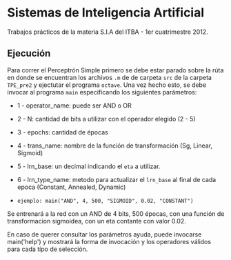 Sistemas de Inteligencia Artificial
===================================

Trabajos prácticos de la materia S.I.A del ITBA - 1er cuatrimestre 2012.

Ejecución
---------

Para correr el Perceptrón Simple primero se debe estar parado sobre la rúta en donde se encuentran los archivos `.m` de de carpeta `src` de la carpeta `TPE_pre2` y ejectutar el programa `octave`. Una vez hecho esto, se debe invocar al programa `main` especificando los siguientes parámetros:

* 1 - operator_name: puede ser AND o OR
* 2 - N: cantidad de bits a utilizar con el operador elegido (2 - 5)
* 3 - epochs: cantidad de épocas
* 4 - trans_name: nombre de la función de transformación (Sg, Linear, Sigmoid)
* 5 - lrn_base: un decimal indicando el `eta` a utilizar.
* 6 - lrn_type_name: metodo para actualizar el `lrn_base` al final de cada epoca (Constant, Annealed, Dynamic)

* `ejemplo: main("AND", 4, 500, "SIGMOID", 0.02, "CONSTANT")`

Se entrenará a la red con un AND de 4 bits, 500 épocas, con una función de transformacion sigmoidea, con un eta contante con valor 0.02.

En caso de querer consultar los parámetros ayuda, puede invocarse main('help') y mostrará la forma de invocación y los operadores válidos para cada típo de selección.
